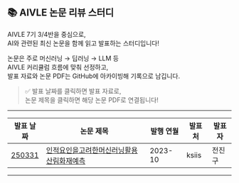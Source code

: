 ## 📚 AIVLE 논문 리뷰 스터디

AIVLE 7기 3/4반을 중심으로,  
AI와 관련된 최신 논문을 함께 읽고 발표하는 스터디입니다!

논문은 주로 머신러닝 → 딥러닝 → LLM 등  
AIVLE 커리큘럼 흐름에 맞춰 선정하고,  
발표 자료와 논문 PDF는 GitHub에 아카이빙해 기록으로 남깁니다.

> ✅ 발표 날짜를 클릭하면 발표 자료로,  
> 논문 제목을 클릭하면 해당 논문 PDF로 연결됩니다!

---

| 발표 날짜 | 논문 제목 | 발행 연월 | 발표처 | 발표자 |
|-----------|------------|-----------|--------|--------|
| [250331](./presentations/test_paper.pdf) | [인적요인을고려한머신러닝활용산림화재예측](./papers/test_pdf.pdf) | 2023-10 | ksiis | 전진구 |

---
